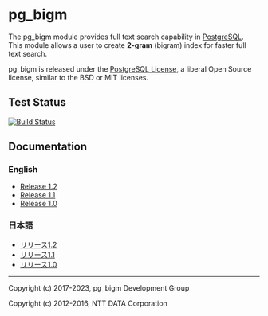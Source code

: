 # pg_bigm
The pg_bigm module provides full text search capability in [PostgreSQL](https://www.postgresql.org/).
This module allows a user to create **2-gram** (bigram) index for faster full text search.

pg_bigm is released under the [PostgreSQL License](https://opensource.org/licenses/postgresql), a liberal Open Source license, similar to the BSD or MIT licenses.

## Test Status
[![Build Status](https://github.com/pgbigm/pg_bigm/actions/workflows/test.yml/badge.svg)](https://github.com/pgbigm/pg_bigm/actions/workflows/test.yml)

## Documentation
### English
* [Release 1.2](https://pgbigm.github.io/pg_bigm/pg_bigm_en-1-2.html)
* [Release 1.1](https://pgbigm.github.io/pg_bigm/pg_bigm_en-1-1.html)
* [Release 1.0](https://pgbigm.github.io/pg_bigm/pg_bigm_en.html)

### 日本語
* [リリース1.2](https://pgbigm.github.io/pg_bigm/pg_bigm-1-2.html)
* [リリース1.1](https://pgbigm.github.io/pg_bigm/pg_bigm-1-1.html)
* [リリース1.0](https://pgbigm.github.io/pg_bigm/pg_bigm.html)

*****

Copyright (c) 2017-2023, pg_bigm Development Group

Copyright (c) 2012-2016, NTT DATA Corporation